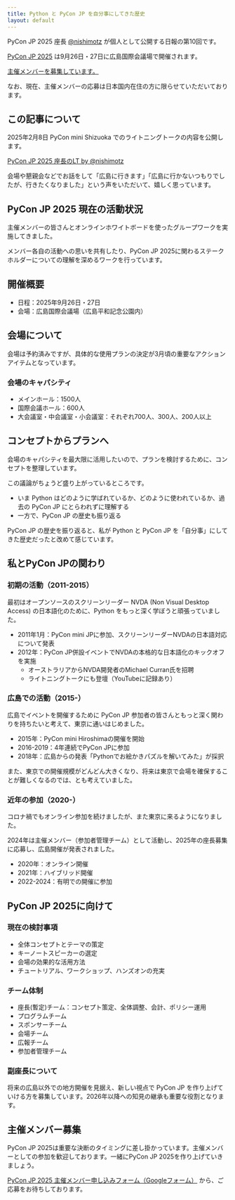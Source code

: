 ```yaml
---
title: Python と PyCon JP を自分事にしてきた歴史
layout: default
---
```


PyCon JP 2025 座長 [@nishimotz](https://d.nishimotz.com/aboutme) が個人として公開する日報の第10回です。

[PyCon JP 2025](https://2025.pycon.jp/) は9月26日・27日に広島国際会議場で開催されます。

[主催メンバーを募集しています。](https://forms.gle/7irqYKhZVj7AY7LfA)

なお、現在、主催メンバーの応募は日本国内在住の方に限らせていただいております。

## この記事について

2025年2月8日 PyCon mini Shizuoka でのライトニングトークの内容を公開します。

<script async class="docswell-embed" src="https://www.docswell.com/assets/libs/docswell-embed/docswell-embed.min.js" data-src="https://www.docswell.com/slide/5XEGGN/embed" data-aspect="0.5625"></script>

<div class="docswell-link"><a href="https://www.docswell.com/s/nishimotz/5XEGGN-2025-02-08-174547">PyCon JP 2025 座長のLT by @nishimotz</a></div>

会場や懇親会などでお話をして「広島に行きます」「広島に行かないつもりでしたが、行きたくなりました」という声をいただいて、嬉しく思っています。

## PyCon JP 2025 現在の活動状況

主催メンバーの皆さんとオンラインホワイトボードを使ったグループワークを実施してきました。

メンバー各自の活動への思いを共有したり、PyCon JP 2025に関わるステークホルダーについての理解を深めるワークを行っています。

## 開催概要

- 日程：2025年9月26日・27日
- 会場：広島国際会議場（広島平和記念公園内）

## 会場について

会場は予約済みですが、具体的な使用プランの決定が3月頃の重要なアクションアイテムとなっています。

### 会場のキャパシティ

- メインホール：1500人
- 国際会議ホール：600人
- 大会議室・中会議室・小会議室：それぞれ700人、300人、200人以上

## コンセプトからプランへ

会場のキャパシティを最大限に活用したいので、プランを検討するために、コンセプトを整理しています。

この議論がちょうど盛り上がっているところです。

- いま Python はどのように学ばれているか、どのように使われているか、過去の PyCon JP にとらわれずに理解する
- 一方で、PyCon JP の歴史も振り返る

PyCon JP の歴史を振り返ると、私が Python と PyCon JP を「自分事」にしてきた歴史だったと改めて感じています。

## 私とPyCon JPの関わり

### 初期の活動（2011-2015）

最初はオープンソースのスクリーンリーダー NVDA (Non Visual Desktop Access) の日本語化のために、Python をもっと深く学ぼうと頑張っていました。

- 2011年1月：PyCon mini JPに参加、スクリーンリーダーNVDAの日本語対応について発表
- 2012年：PyCon JP併設イベントでNVDAの本格的な日本語化のキックオフを実施
  - オーストラリアからNVDA開発者のMichael Curran氏を招聘
  - ライトニングトークにも登壇（YouTubeに記録あり）

### 広島での活動（2015-）

広島でイベントを開催するために PyCon JP 参加者の皆さんともっと深く関わりを持ちたいと考えて、東京に通いはじめました。

- 2015年：PyCon mini Hiroshimaの開催を開始
- 2016-2019：4年連続でPyCon JPに参加
- 2018年：広島からの発表「Pythonでお絵かきパズルを解いてみた」が採択

また、東京での開催規模がどんどん大きくなり、将来は東京で会場を確保することが難しくなるのでは、とも考えていました。

### 近年の参加（2020-）

コロナ禍でもオンライン参加を続けましたが、また東京に来るようになりました。

2024年は主催メンバー（参加者管理チーム）として活動し、2025年の座長募集に応募し、広島開催が発表されました。

- 2020年：オンライン開催
- 2021年：ハイブリッド開催
- 2022-2024：有明での開催に参加

## PyCon JP 2025に向けて

### 現在の検討事項

- 全体コンセプトとテーマの策定
- キーノートスピーカーの選定
- 会場の効果的な活用方法
- チュートリアル、ワークショップ、ハンズオンの充実

### チーム体制

- 座長(暫定)チーム：コンセプト策定、全体調整、会計、ポリシー運用
- プログラムチーム
- スポンサーチーム
- 会場チーム
- 広報チーム
- 参加者管理チーム

### 副座長について

将来の広島以外での地方開催を見据え、新しい視点で PyCon JP を作り上げていける方を募集しています。2026年以降への知見の継承も重要な役割となります。

## 主催メンバー募集

PyCon JP 2025は重要な決断のタイミングに差し掛かっています。主催メンバーとしての参加を歓迎しております。一緒にPyCon JP 2025を作り上げていきましょう。

[PyCon JP 2025 主催メンバー申し込みフォーム（Googleフォーム）](https://forms.gle/7irqYKhZVj7AY7LfA) から、ご応募をお待ちしております。
